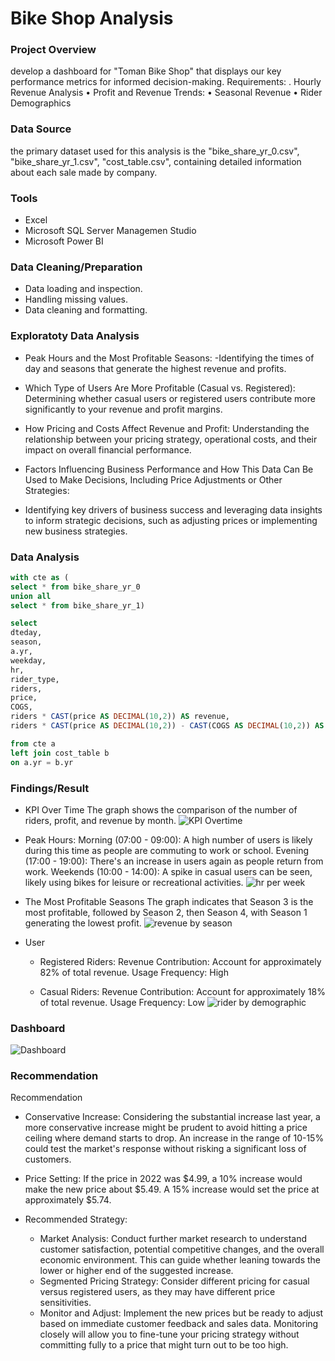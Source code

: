 # Bike Shop Analysis
### Project Overview

 develop a dashboard for "Toman Bike Shop" that displays our key performance metrics for informed decision-making.
Requirements:
.
Hourly Revenue Analysis
• Profit and Revenue Trends:
• Seasonal Revenue
• Rider Demographics

### Data Source
the primary dataset used for this analysis is the "bike_share_yr_0.csv", "bike_share_yr_1.csv", "cost_table.csv", containing detailed information about each sale made by company.

### Tools
- Excel
- Microsoft SQL Server Managemen Studio
- Microsoft Power BI

### Data Cleaning/Preparation
- Data loading and inspection.
- Handling missing values.
- Data cleaning and formatting.

### Exploratoty Data Analysis

- Peak Hours and the Most Profitable Seasons:
  -Identifying the times of day and seasons that generate the highest revenue and profits.
  
- Which Type of Users Are More Profitable (Casual vs. Registered):
Determining whether casual users or registered users contribute more significantly to your revenue and profit margins.

- How Pricing and Costs Affect Revenue and Profit:
Understanding the relationship between your pricing strategy, operational costs, and their impact on overall financial performance.

- Factors Influencing Business Performance and How This Data Can Be Used to Make Decisions, Including Price Adjustments or Other Strategies:

- Identifying key drivers of business success and leveraging data insights to inform strategic decisions, such as adjusting prices or implementing new business strategies.

### Data Analysis

```sql
with cte as (
select * from bike_share_yr_0
union all
select * from bike_share_yr_1)

select 
dteday,
season,
a.yr,
weekday,
hr,
rider_type,
riders,
price,
COGS,
riders * CAST(price AS DECIMAL(10,2)) AS revenue,
riders * CAST(price AS DECIMAL(10,2)) - CAST(COGS AS DECIMAL(10,2)) AS profit

from cte a
left join cost_table b
on a.yr = b.yr
```

### Findings/Result
- KPI Over Time
The graph shows the comparison of the number of riders, profit, and revenue by month.
![KPI Overtime](https://github.com/user-attachments/assets/b7a6c546-9dab-4467-9c79-356c0c5f07c8)

- Peak Hours:
Morning (07:00 - 09:00): A high number of users is likely during this time as people are commuting to work or school.
Evening (17:00 - 19:00): There's an increase in users again as people return from work.
Weekends (10:00 - 14:00): A spike in casual users can be seen, likely using bikes for leisure or recreational activities.
![hr per week](https://github.com/user-attachments/assets/7c1ddc8c-3d63-4e14-98c7-71419ec552d9)

- The Most Profitable Seasons
The graph indicates that Season 3 is the most profitable, followed by Season 2, then Season 4, with Season 1 generating the lowest profit.
  ![revenue by season](https://github.com/user-attachments/assets/f4757f79-08a4-4dcb-91de-60a1a65451df)

- User
  - Registered Riders:
Revenue Contribution: Account for approximately 82% of total revenue.
Usage Frequency: High

  - Casual Riders:
Revenue Contribution: Account for approximately 18% of total revenue.
Usage Frequency: Low
![rider by demographic](https://github.com/user-attachments/assets/d2dc8c88-b11b-4343-b538-f923291f758b)

### Dashboard
![Dashboard](https://github.com/user-attachments/assets/3006daef-aa6f-4094-a397-a19572acfc99)

### Recommendation 

Recommendation
- Conservative Increase: Considering the substantial increase last year, a more conservative increase might be prudent to avoid hitting a price ceiling where demand starts to drop. An increase in the range of 10-15% could test the market's response without risking a significant loss of customers.
  
- Price Setting:
If the price in 2022 was $4.99, a 10% increase would make the new price about $5.49.
A 15% increase would set the price at approximately $5.74.

- Recommended Strategy:
  - Market Analysis: Conduct further market research to understand customer satisfaction, potential competitive changes, and the overall economic environment. This can guide whether leaning towards the lower or higher end of the suggested increase.
  - Segmented Pricing Strategy: Consider different pricing for casual versus registered users, as they may have different price sensitivities.
  - Monitor and Adjust: Implement the new prices but be ready to adjust based on immediate customer feedback and sales data. Monitoring closely will allow you to fine-tune your pricing strategy without committing fully to a price that might turn out to be too high. 









